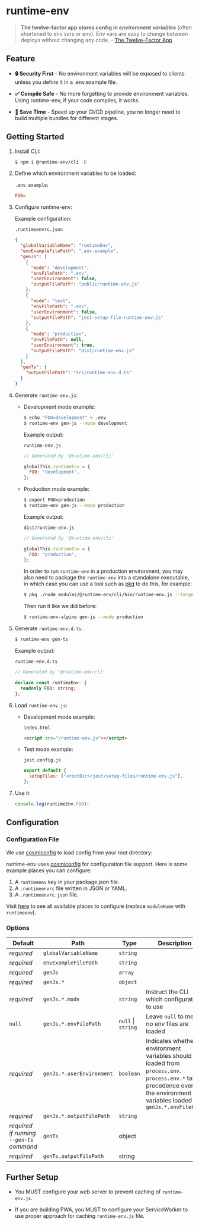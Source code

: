 # runtime-env

> **The twelve-factor app stores config in _environment variables_** (often shortened to env vars or env). Env vars are easy to change between deploys without changing any code. - [The Twelve-Factor App](https://12factor.net/config)

## Feature

- **🔒 Security First** - No environment variables will be exposed to clients unless you define it in a .env.example file.

- **✅ Compile Safe** - No more forgetting to provide environment variables. Using runtime-env, if your code compiles, it works.

- **🚀 Save Time** - Speed up your CI/CD pipeline, you no longer need to build multiple bundles for different stages.

## Getting Started

1. Install CLI:

   ```sh
   $ npm i @runtime-env/cli -D
   ```

1. Define which environment variables to be loaded:

   `.env.example`:

   ```ini
   FOO=
   ```

1. Configure runtime-env:

   Example configuration:

   `.runtimeenvrc.json`

   ```json
   {
     "globalVariableName": "runtimeEnv",
     "envExampleFilePath": ".env.example",
     "genJs": [
       {
         "mode": "development",
         "envFilePath": ".env",
         "userEnvironment": false,
         "outputFilePath": "public/runtime-env.js"
       },
       {
         "mode": "test",
         "envFilePath": ".env",
         "userEnvironment": false,
         "outputFilePath": "jest-setup-file-runtime-env.js"
       },
       {
         "mode": "production",
         "envFilePath": null,
         "userEnvironment": true,
         "outputFilePath": "dist/runtime-env.js"
       }
     ],
     "genTs": {
       "outputFilePath": "src/runtime-env.d.ts"
     }
   }
   ```

1. Generate `runtime-env.js`:

   - Development mode example:

     ```sh
     $ echo "FOO=development" > .env
     $ runtime-env gen-js --mode development
     ```

     Example output:

     `runtime-env.js`

     ```js
     // Generated by '@runtime-env/cli'

     globalThis.runtimeEnv = {
       FOO: "development",
     };
     ```

   - Production mode example:

     ```sh
     $ export FOO=production
     $ runtime-env gen-js --mode production
     ```

     Example output:

     `dist/runtime-env.js`

     ```js
     // Generated by '@runtime-env/cli'

     globalThis.runtimeEnv = {
       FOO: "production",
     };
     ```

     In order to run `runtime-env` in a production environment, you may also need to package the `runtime-env` into a standalone executable, in which case you can use a tool such as [pkg](https://npmjs.com/pkg) to do this, for example:

     ```sh
     $ pkg ./node_modules/@runtime-env/cli/bin/runtime-env.js --target node18-alpine-x64 --output runtime-env-alpine
     ```

     Then run it like we did before:

     ```sh
     $ runtime-env-alpine gen-js --mode production
     ```

1. Generate `runtime-env.d.ts`:

   ```sh
   $ runtime-env gen-ts
   ```

   Example output:

   `runtime-env.d.ts`

   ```ts
   // Generated by '@runtime-env/cli'

   declare const runtimeEnv: {
     readonly FOO: string;
   };
   ```

1. Load `runtime-env.js`:

   - Development mode example:

     `index.html`

     ```html
     <script src="/runtime-env.js"></script>
     ```

   - Test mode example:

     `jest.config.js`

     ```js
     export default {
       setupFiles: ["<rootDir>/jest/setup-files/runtime-env.js"],
     };
     ```

1. Use it:

   ```ts
   console.log(runtimeEnv.FOO);
   ```

## Configuration

### Configuration File

We use [cosmiconfig](https://www.npmjs.com/package/cosmiconfig#searchplaces) to load config from your root directory:

runtime-env uses [cosmiconfig](https://www.npmjs.com/package/cosmiconfig) for configuration file support. Here is some example places you can configure:

1. A `runtimeenv` key in your package.json file.
1. A `.runtimeenvrc` file written in JSON or YAML.
1. A `.runtimeenvrc.json` file.

Visit [here](https://www.npmjs.com/package/cosmiconfig#searchplaces) to see all available places to configure (replace `moduleName` with `runtimeenv`).

### Options

| Default                                  | Path                      | Type               | Description                                                                                                                                                                   |
| ---------------------------------------- | ------------------------- | ------------------ | ----------------------------------------------------------------------------------------------------------------------------------------------------------------------------- |
| _required_                               | `globalVariableName`      | `string`           |                                                                                                                                                                               |
| _required_                               | `envExampleFilePath`      | `string`           |                                                                                                                                                                               |
| _required_                               | `genJs`                   | `array`            |                                                                                                                                                                               |
| _required_                               | `genJs.*`                 | `object`           |                                                                                                                                                                               |
| _required_                               | `genJs.*.mode`            | `string`           | Instruct the CLI which configuration to use                                                                                                                                   |
| `null`                                   | `genJs.*.envFilePath`     | `null` \| `string` | Leave `null` to mean no env files are loaded                                                                                                                                  |
| _required_                               | `genJs.*.userEnvironment` | `boolean`          | Indicates whether environment variables should be loaded from `process.env`. `process.env.*` takes precedence over the environment variables loaded via `genJs.*.envFilePath` |
| _required_                               | `genJs.*.outputFilePath`  | `string`           |                                                                                                                                                                               |
| _required if running `--gen-ts` command_ | `genTs`                   | object             |                                                                                                                                                                               |
| _required_                               | `genTs.outputFilePath`    | string             |                                                                                                                                                                               |

## Further Setup

- You MUST configure your web server to prevent caching of `runtime-env.js`.

- If you are building PWA, you MUST to configure your ServiceWorker to use proper approach for caching `runtime-env.js` file.
